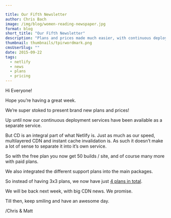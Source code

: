 ```yaml
---

title: Our Fifth Newsletter
author: Chris Bach
image: /img/blog/women-reading-newspaper.jpg
format: blog
short_title: "Our Fifth Newsletter"
description: "Plans and prices made much easier, with continuous deployment and support integrated in hosting plans."
thumbnail: thumbnails/tpirwordmark.png
cmsUserSlug: ""
date: 2015-09-22
tags:
  - netlify
  - news
  - plans
  - pricing
---
```


Hi Everyone!

Hope you’re having a great week.

We’re super stoked to present brand new plans and prices!

Up until now our continuous deployment services have been available as a separate service.

But CD is an integral part of what Netlify is. Just as much as our speed, multilayered CDN and instant cache invalidation is. As such it doesn’t make a lot of sense to separate it into it’s own service.

So with the free plan you now get 50 builds / site, and of course many more with paid plans.

We also integrated the different support plans into the main packages.

So instead of having 3x3 plans, we now have just [4 plans in total](https://www.netlify.com/pricing).

We will be back next week, with big CDN news. We promise.

Till then, keep smiling and have an awesome day.

/Chris & Matt
